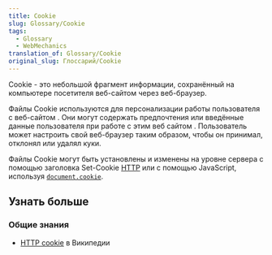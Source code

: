 ```yaml
---
title: Cookie
slug: Glossary/Cookie
tags:
  - Glossary
  - WebMechanics
translation_of: Glossary/Cookie
original_slug: Глоссарий/Cookie
---
```

Cookie - это небольшой фрагмент информации, сохранённый на компьютере посетителя веб-сайтом через веб-браузер.

Файлы Cookie используются для персонализации работы пользователя с веб-сайтом . Они могут содержать предпочтения или введённые данные пользователя при работе с этим веб сайтом . Пользователь может настроить свой веб-браузер таким образом, чтобы он принимал, отклонял или удалял куки.

Файлы Cookie могут быть установлены и изменены на уровне сервера с помощью заголовка Set-Cookie [HTTP](/ru/docs/Web/HTTP/Cookies) или с помощью JavaScript, используя [`document.cookie`](/en-US/docs/Web/API/Document/cookie).

## Узнать больше

### Общие знания

- [HTTP cookie](https://en.wikipedia.org/wiki/HTTP_cookie) в Википедии
